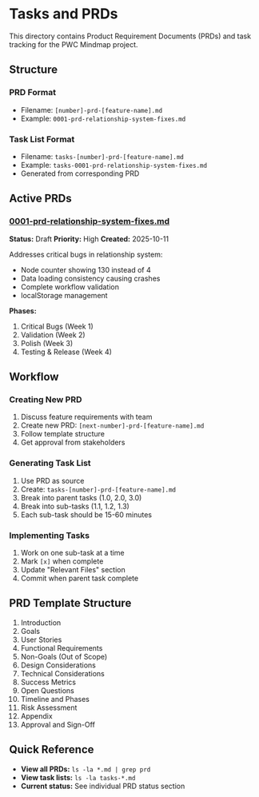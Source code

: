 # Tasks and PRDs

This directory contains Product Requirement Documents (PRDs) and task tracking for the PWC Mindmap project.

## Structure

### PRD Format
- Filename: `[number]-prd-[feature-name].md`
- Example: `0001-prd-relationship-system-fixes.md`

### Task List Format
- Filename: `tasks-[number]-prd-[feature-name].md`
- Example: `tasks-0001-prd-relationship-system-fixes.md`
- Generated from corresponding PRD

## Active PRDs

### [0001-prd-relationship-system-fixes.md](./0001-prd-relationship-system-fixes.md)
**Status:** Draft
**Priority:** High
**Created:** 2025-10-11

Addresses critical bugs in relationship system:
- Node counter showing 130 instead of 4
- Data loading consistency causing crashes
- Complete workflow validation
- localStorage management

**Phases:**
1. Critical Bugs (Week 1)
2. Validation (Week 2)
3. Polish (Week 3)
4. Testing & Release (Week 4)

## Workflow

### Creating New PRD
1. Discuss feature requirements with team
2. Create new PRD: `[next-number]-prd-[feature-name].md`
3. Follow template structure
4. Get approval from stakeholders

### Generating Task List
1. Use PRD as source
2. Create: `tasks-[number]-prd-[feature-name].md`
3. Break into parent tasks (1.0, 2.0, 3.0)
4. Break into sub-tasks (1.1, 1.2, 1.3)
5. Each sub-task should be 15-60 minutes

### Implementing Tasks
1. Work on one sub-task at a time
2. Mark `[x]` when complete
3. Update "Relevant Files" section
4. Commit when parent task complete

## PRD Template Structure

1. Introduction
2. Goals
3. User Stories
4. Functional Requirements
5. Non-Goals (Out of Scope)
6. Design Considerations
7. Technical Considerations
8. Success Metrics
9. Open Questions
10. Timeline and Phases
11. Risk Assessment
12. Appendix
13. Approval and Sign-Off

## Quick Reference

- **View all PRDs:** `ls -la *.md | grep prd`
- **View task lists:** `ls -la tasks-*.md`
- **Current status:** See individual PRD status section
